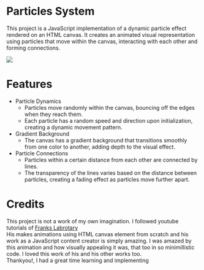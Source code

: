 # Particles System
This project is a JavaScript implementation of a dynamic particle effect rendered on an HTML canvas. It creates an animated visual representation using particles that move within the canvas, interacting with each other and forming connections.

<img src="https://encrypted-tbn0.gstatic.com/images?q=tbn:ANd9GcSl6yTg8-uimGqfY5Nmglcwu_q7NYCr-36PCQ&s"></img>

# Features
- Particle Dynamics
  - Particles move randomly within the canvas, bouncing off the edges when they reach them.
  - Each particle has a random speed and direction upon initialization, creating a dynamic movement pattern.
- Gradient Background
  - The canvas has a gradient background that transitions smoothly from one color to another, adding depth to the visual effect.
- Particle Connections
  - Particles within a certain distance from each other are connected by lines.
  - The transparency of the lines varies based on the distance between particles, creating a fading effect as particles move further apart.

# Credits
This project is not a work of my own imagination. I followed youtube tutorials of <a href="https://chatgpt.com/c/4bd68d59-c267-4683-876c-a45fc0ea1df1">Franks Labrotary</a>
<br>
His makes animations using HTML canvas element from scratch and his work as a JavaScript content creator is simply amazing.
I was amazed by this animation and how visually appealing it was, that too in so minimillistic code. I loved this work of his and his other works too.
<br>
Thankyou!, I had a great time learning and implementing
